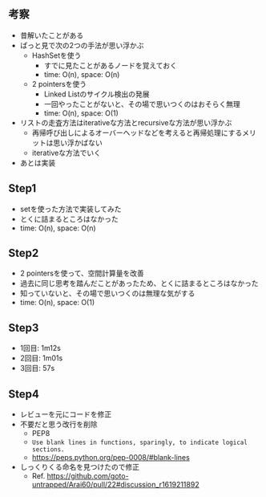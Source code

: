 ## 考察
- 昔解いたことがある
- ぱっと見で次の2つの手法が思い浮かぶ
    - HashSetを使う
        - すでに見たことがあるノードを覚えておく
        - time: O(n), space: O(n)
    - 2 pointersを使う
        - Linked Listのサイクル検出の発展
        - 一回やったことがないと、その場で思いつくのはおそらく無理
        - time: O(n), space: O(1)
- リストの走査方法はiterativeな方法とrecursiveな方法が思い浮かぶ
    - 再帰呼び出しによるオーバーヘッドなどを考えると再帰処理にするメリットは思い浮かばない
    - iterativeな方法でいく
- あとは実装

## Step1
- setを使った方法で実装してみた
- とくに詰まるところはなかった
- time: O(n), space: O(n)

## Step2
- 2 pointersを使って、空間計算量を改善
- 過去に同じ思考を踏んだことがあったため、とくに詰まるところはなかった
- 知っていないと、その場で思いつくのは無理な気がする
- time: O(n), space: O(1)

## Step3
- 1回目: 1m12s
- 2回目: 1m01s
- 3回目: 57s

## Step4
- レビューを元にコードを修正
- 不要だと思う改行を削除
    - PEP8
    - `Use blank lines in functions, sparingly, to indicate logical sections.`
    - https://peps.python.org/pep-0008/#blank-lines
- しっくりくる命名を見つけたので修正
    - Ref. https://github.com/goto-untrapped/Arai60/pull/22#discussion_r1619211892

